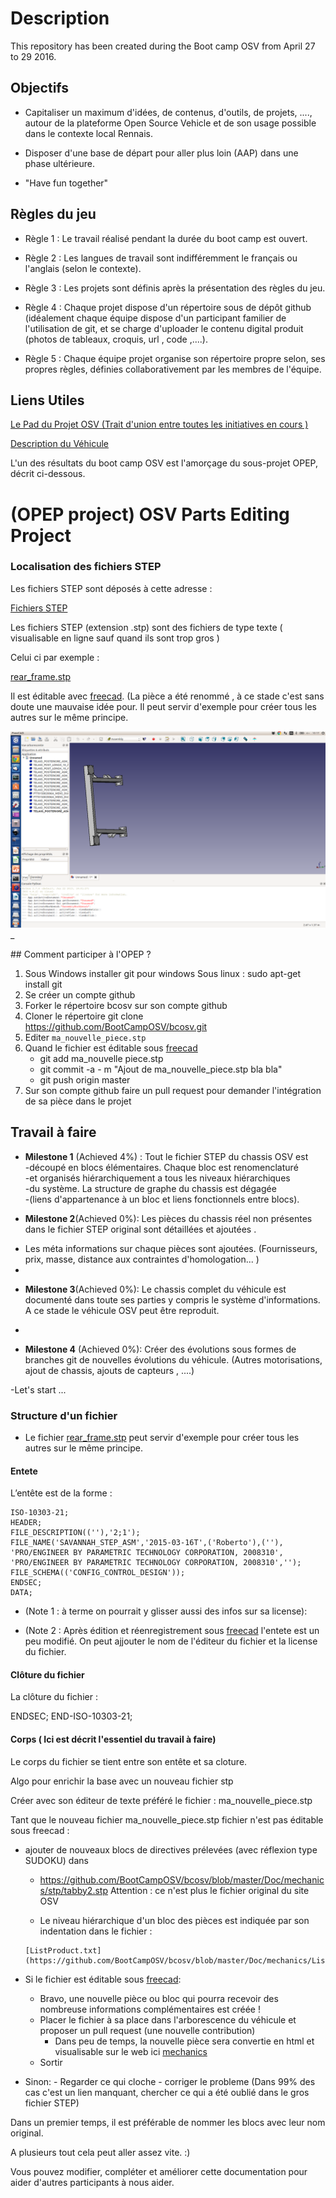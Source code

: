 # Description 

This repository has been created during the Boot camp OSV from April 27 to 29  2016. 



## Objectifs

+ Capitaliser un maximum d'idées, de contenus, d'outils, de projets, ...., autour de la plateforme Open Source Vehicle
et de son usage possible dans le contexte local Rennais.

+ Disposer d'une base de départ pour aller plus loin (AAP) dans une phase ultérieure.

+ "Have fun together" 

## Règles du jeu 

+ Règle 1 : Le travail réalisé pendant la durée du boot camp est ouvert. 

+ Règle 2 : Les langues de travail sont indifféremment le français ou l'anglais (selon le contexte).

+ Règle 3 : Les projets sont définis après la présentation des règles du jeu.

+ Règle 4 : Chaque projet  dispose d'un répertoire sous de dépôt github (idéalement chaque équipe dispose d'un participant familier de l'utilisation de git, et se charge d'uploader le contenu digital produit (photos de tableaux, croquis, url , code ,....).

+ Règle 5 : Chaque équipe projet organise son répertoire propre selon, ses propres règles, définies collaborativement par les membres de l'équipe. 


## Liens Utiles

[Le Pad du Projet OSV (Trait d'union entre toutes les initiatives en cours ) ](https://annuel.framapad.org/p/osv-rennes)

[Description du Véhicule](http://bootcamposv.github.io/bcosv/)


L'un des résultats du boot camp OSV est l'amorçage du sous-projet OPEP, décrit ci-dessous.
 
# (OPEP project) OSV Parts Editing Project  

### Localisation des fichiers STEP

Les fichiers STEP sont déposés  à cette adresse  :

[Fichiers STEP](https://github.com/BootCampOSV/bcosv/tree/master/Doc/mechanics/stp)

Les fichiers STEP (extension .stp)  sont des fichiers de type texte ( visualisable en ligne sauf quand ils sont trop gros )

Celui ci par exemple :

[rear_frame.stp](https://github.com/BootCampOSV/bcosv/blob/master/Doc/mechanics/stp/rear_frame/rear_frame.stp)

Il est éditable avec [freecad](http://www.freecadweb.org/). 
(La pièce a été renommé , à ce stade c'est sans doute une mauvaise idée pour. Il peut servir d'exemple pour créer tous les autres sur le même principe. 

![rear_frame in freecad](images/freecad1.png)_

## Comment participer à l'OPEP ?

1. Sous Windows installer git pour windows
    Sous linux : sudo apt-get install git
2. Se créer un compte github
3. Forker le répertoire bcosv sur son compte github 
4. Cloner le répertoire 
    git clone https://github.com/BootCampOSV/bcosv.git
5. Editer `ma_nouvelle_piece.stp`
6. Quand  le fichier est éditable sous [freecad](http://www.freecadweb.org/)
    - git add ma_nouvelle piece.stp 
    - git commit -a - m "Ajout de ma_nouvelle_piece.stp bla bla"
    - git push origin master 
7. Sur son compte github faire un pull request pour demander l'intégration de sa pièce dans le projet

## Travail à faire    
     
 + **Milestone 1** (Achieved 4%) : Tout le fichier STEP du chassis OSV est     
 -découpé en blocs élémentaires. Chaque bloc est renomenclaturé    
 -et organisés hiérarchiquement a tous les niveaux hiérarchiques    
 -du système. La structure de graphe du chassis est dégagée   
 -(liens d'appartenance à un bloc et liens fonctionnels entre blocs).     
        
 + **Milestone 2**(Achieved 0%): Les pièces du chassis réel non présentes dans le fichier STEP original sont détaillées et ajoutées .   
 - Les méta informations sur chaque pièces sont ajoutées. (Fournisseurs, prix, masse, distance aux contraintes d'homologation... )    
 -    
 + **Milestone 3**(Achieved 0%): Le chassis complet du véhicule est documenté dans toute ses parties y compris le système d'informations. A ce stade le véhicule OSV peut être reproduit.     
 -    
 + **Milestone 4** (Achieved 0%): Créer des évolutions sous formes de branches git de nouvelles évolutions du véhicule. (Autres motorisations, ajout de chassis, ajouts de capteurs , ....)     
        
 -Let's start ...

### Structure d'un fichier

- Le fichier [rear_frame.stp](https://github.com/BootCampOSV/bcosv/blob/master/Doc/mechanics/stp/rear_frame/rear_frame.stp) peut servir d'exemple pour créer tous les autres sur le même principe.


#### Entete

L’entête est de la forme :


	ISO-10303-21;
	HEADER;
	FILE_DESCRIPTION((''),'2;1');
	FILE_NAME('SAVANNAH_STEP_ASM','2015-03-16T',('Roberto'),(''),
	'PRO/ENGINEER BY PARAMETRIC TECHNOLOGY CORPORATION, 2008310',
	'PRO/ENGINEER BY PARAMETRIC TECHNOLOGY CORPORATION, 2008310','');
	FILE_SCHEMA(('CONFIG_CONTROL_DESIGN'));
	ENDSEC;
	DATA;

+ (Note 1 : à terme on pourrait y glisser aussi des infos sur sa license):

+ (Note 2 : Après édition et réenregistrement sous [freecad](http://www.freecadweb.org/) l'entete est un peu modifié. On peut ajjouter le nom de l'éditeur du fichier et la license du fichier. 


#### Clôture du fichier

La clôture du fichier : 
	
  ENDSEC;
  END-ISO-10303-21;


#### Corps ( Ici  est décrit l'essentiel  du travail à faire)

Le corps du fichier se tient entre son entête et sa cloture.
 
Algo pour enrichir la base avec un nouveau fichier stp

Créer avec son éditeur de texte préféré le fichier : ma_nouvelle_piece.stp

Tant que le nouveau fichier ma_nouvelle_piece.stp fichier n'est pas éditable sous freecad :

  + ajouter de nouveaux blocs de directives prélevées (avec réflexion type SUDOKU) dans

       - https://github.com/BootCampOSV/bcosv/blob/master/Doc/mechanics/stp/tabby2.stp
       Attention : ce n'est plus le fichier original du site OSV

       - Le niveau hiérarchique d'un bloc des pièces est indiquée par son indentation dans le fichier :

        [ListProduct.txt](https://github.com/BootCampOSV/bcosv/blob/master/Doc/mechanics/ListProduct.txt)

  + Si le fichier est éditable sous [freecad](http://www.freecadweb.org/):

    - Bravo, une nouvelle pièce ou bloc qui pourra recevoir des nombreuse informations complémentaires est créée ! 
    - Placer le fichier à sa place dans l'arborescence du véhicule et proposer un pull request  (une nouvelle contribution)
        + Dans peu de temps, la nouvelle pièce sera convertie en html et visualisable sur le web ici
                [mechanics](http://bootcamposv.github.io/bcosv/Doc/mechanics/)
    - Sortir

  + Sinon:
        - Regarder ce qui cloche 
        - corriger le probleme (Dans 99% des cas c'est un lien manquant, chercher ce qui a été oublié dans le gros fichier STEP)


Dans un premier temps, il est préférable de nommer les blocs avec leur nom original.


A plusieurs tout cela peut aller assez vite. :) 

Vous pouvez modifier, compléter et améliorer cette documentation pour aider d'autres participants à nous aider. 
